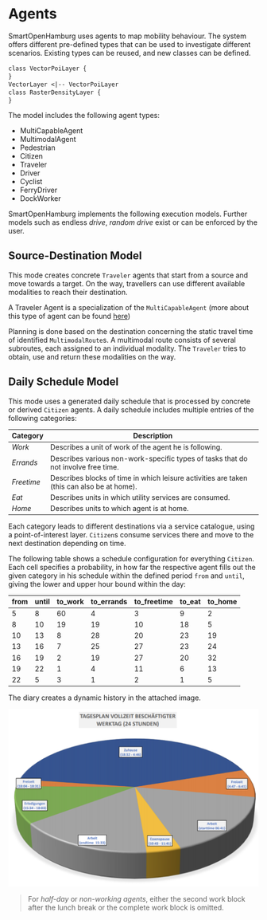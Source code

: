 # Agents

SmartOpenHamburg uses agents to map mobility behaviour. The system offers different pre-defined types that can be used to investigate different scenarios. Existing types can be reused, and new classes can be defined. 

```plantUml
class VectorPoiLayer {
}
VectorLayer <|-- VectorPoiLayer
class RasterDensityLayer {
}

```

The model includes the following agent types:

* MultiCapableAgent
* MultimodalAgent
* Pedestrian
* Citizen
* Traveler
* Driver
* Cyclist
* FerryDriver
* DockWorker

SmartOpenHamburg implements the following execution models. Further models such as endless _drive_, _random drive_ exist or can be enforced by the user. 

## Source-Destination Model

This mode creates concrete ``Traveler`` agents that start from a source and move towards a target. On the way, travellers can use different available modalities to reach their destination. 

A Traveler Agent is a specialization of the ``MultiCapableAgent`` (more about this type of agent can be found [here](agents/multi_capable_agent.md))

Planning is done based on the destination concerning the static travel time of identified ``MultimodalRoute``s. A multimodal route consists of several subroutes, each assigned to an individual modality.
The ``Traveler`` tries to obtain, use and return these modalities on the way.

## Daily Schedule Model

This mode uses a generated daily schedule that is processed by concrete or derived `Citizen` agents. A daily schedule includes multiple entries of the following categories:

|Category|Description|
|--------|-----------|
|_Work_|Describes a unit of work of the agent he is following. 
|_Errands_|Describes various non-work-specific types of tasks that do not involve free time.
|_Freetime_|Describes blocks of time in which leisure activities are taken (this can also be at home).
|_Eat_|Describes units in which utility services are consumed.
|_Home_|Describes units to which agent is at home.|

Each category leads to different destinations via a service catalogue, using a point-of-interest layer. `Citizen`s consume services there and move to the next destination depending on time.  
 
The following table shows a schedule configuration for everything `Citizen`. Each cell specifies a probability, in how far the respective agent fills out the given category in his schedule within the defined period ``from`` and ``until``, giving the lower and upper hour bound within the day:  
  
|from|until|to_work|to_errands|to_freetime|to_eat|to_home|
|----|-----|-------|----------|-----------|------|-------|
|5|8|60|4|3|9|2|
|8|10|19|19|10|18|5|
|10|13|8|28|20|23|19|
|13|16|7|25|27|23|24|
|16|19|2|19|27|20|32|
|19|22|1|4|11|6|13|
|22|5|3|1|2|1|5|

The diary creates a dynamic history in the attached image.

![Dayplan](dayplan.png)

> For _half-day_ or _non-working agents_, either the second work block after the lunch break or the complete work block is omitted.
